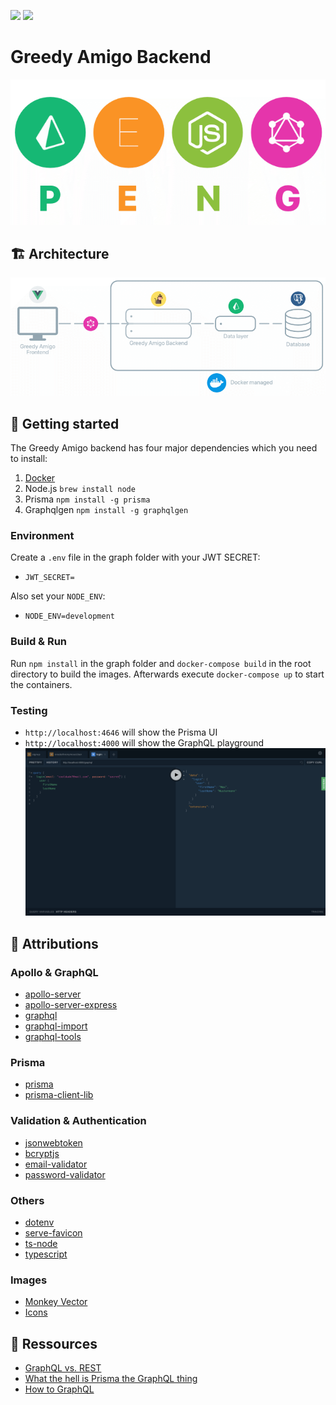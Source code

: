 ![](https://img.shields.io/github/license/GreedyAmigo/greedyamigo-backend.svg)
[![](https://img.shields.io/github/release/GreedyAmigo/greedyamigo-backend.svg)](https://github.com/GreedyAmigo/greedyamigo-backend)

# Greedy Amigo Backend
![](.github/peng_stack.png)

## 🏗 Architecture
![](.github/architecture.png)

## 🚀 Getting started
The Greedy Amigo backend has four major dependencies which you need to install:
1. [Docker](https://www.docker.com/get-started)
2. Node.js `brew install node`
3. Prisma `npm install -g prisma`
4. Graphqlgen `npm install -g graphqlgen`

### Environment
Create a `.env` file in the graph folder with your JWT SECRET:

* `JWT_SECRET=` 

Also set your `NODE_ENV`:

* `NODE_ENV=development`

### Build & Run
Run `npm install` in the graph folder and `docker-compose build` in the root directory to build the images. Afterwards execute `docker-compose up` to start the containers.

### Testing
* `http://localhost:4646` will show the Prisma UI
* `http://localhost:4000` will show the GraphQL playground
![](.github/playground.png)


## 📝 Attributions
### Apollo & GraphQL
* [apollo-server](https://github.com/apollographql/apollo-server)
* [apollo-server-express](https://github.com/apollographql/apollo-server/tree/master/packages/apollo-server-express)
* [graphql](https://github.com/facebook/graphql)
* [graphql-import](https://github.com/prisma/graphql-import)
* [graphql-tools](https://github.com/apollographql/graphql-tools)

### Prisma
* [prisma](https://github.com/prisma/prisma)
* [prisma-client-lib](https://github.com/prisma/prisma/tree/master/cli/packages/prisma-client-lib)

### Validation & Authentication
* [jsonwebtoken](https://github.com/auth0/node-jsonwebtoken)
* [bcryptjs](https://github.com/dcodeIO/bcrypt.js)
* [email-validator](https://github.com/manishsaraan/email-validator)
* [password-validator](https://github.com/tarunbatra/password-validator)

### Others
* [dotenv](https://github.com/motdotla/dotenv)
* [serve-favicon](https://github.com/expressjs/serve-favicon)
* [ts-node](https://github.com/TypeStrong/ts-node)
* [typescript](https://github.com/Microsoft/TypeScript)

### Images
* [Monkey Vector](www.freepik.com)
* [Icons](https://www.flaticon.com/)

## 📖 Ressources
* [GraphQL vs. REST](https://philsturgeon.uk/api/2017/01/24/graphql-vs-rest-overview/)
* [What the hell is Prisma the GraphQL thing](https://medium.com/@brandonmp/what-the-hell-is-prisma-the-graphql-thing-4e30b0c6c65b)
* [How to GraphQL](https://philsturgeon.uk/api/2017/01/24/graphql-vs-rest-overview/)
